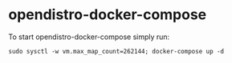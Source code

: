 # opendistro-docker-compose


To start opendistro-docker-compose simply run:

```
sudo sysctl -w vm.max_map_count=262144; docker-compose up -d
```
